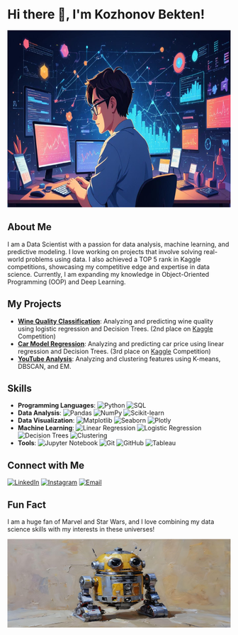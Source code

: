 # Hi there 👋, I'm Kozhonov Bekten!

<p align="center"><img src="pikaso_texttoimage_colorful-flat-illustration-classical-animes-I-am-a.jpeg" width="1000" height= "400"></p>

## About Me

I am a Data Scientist with a passion for data analysis, machine learning, and predictive modeling. I love working on projects that involve solving real-world problems using data. I also achieved a TOP 5 rank in Kaggle competitions, showcasing my competitive edge and expertise in data science. Currently, I am expanding my knowledge in Object-Oriented Programming (OOP) and Deep Learning.



## My Projects

- **[Wine Quality Classification](https://colab.research.google.com/drive/1blErnr45fYCVRcV3kHJwdSTjkvkuqlX4?usp=sharing)**: Analyzing and predicting wine quality using logistic regression and Decision Trees. (2nd place on [Kaggle](https://www.kaggle.com/competitions/wine-quality-classification-challenge) Competition)
- **[Car Model Regression](https://colab.research.google.com/drive/1oTvKoqtRR5p7RVWwe5EBzIyVQZBau0TQ?usp=sharing)**: Analyzing and predicting car price using linear regression and Decision Trees. (3rd place on [Kaggle](https://www.kaggle.com/competitions/car-valuation-competition) Competition)
- **[YouTube Analysis](https://colab.research.google.com/drive/1M42rK2o6K_wNxFxK4beHaNTZ0SNx-AOq?usp=sharing)**: Analyzing and clustering features using K-means, DBSCAN, and EM.


## Skills

- **Programming Languages**: ![Python](https://img.shields.io/badge/-Python-3776AB?style=flat-square&logo=python&logoColor=white) ![SQL](https://img.shields.io/badge/-SQL-4479A1?style=flat-square&logo=postgresql&logoColor=white)
- **Data Analysis**: ![Pandas](https://img.shields.io/badge/-Pandas-150458?style=flat-square&logo=pandas&logoColor=white) ![NumPy](https://img.shields.io/badge/-NumPy-013243?style=flat-square&logo=numpy&logoColor=white) ![Scikit-learn](https://img.shields.io/badge/-Scikit--learn-F7931E?style=flat-square&logo=scikit-learn&logoColor=white)
- **Data Visualization**: ![Matplotlib](https://img.shields.io/badge/-Matplotlib-11557C?style=flat-square&logo=python&logoColor=white) ![Seaborn](https://img.shields.io/badge/-Seaborn-3776AB?style=flat-square&logo=python&logoColor=white) ![Plotly](https://img.shields.io/badge/-Plotly-3F4F75?style=flat-square&logo=plotly&logoColor=white)
- **Machine Learning**: ![Linear Regression](https://img.shields.io/badge/-Linear%20Regression-0A0A0A?style=flat-square&logo=linear-regression&logoColor=white) ![Logistic Regression](https://img.shields.io/badge/-Logistic%20Regression-0A0A0A?style=flat-square&logo=logistic-regression&logoColor=white) ![Decision Trees](https://img.shields.io/badge/-Decision%20Trees-0A0A0A?style=flat-square&logo=decision-trees&logoColor=white) ![Clustering](https://img.shields.io/badge/-Clustering-0A0A0A?style=flat-square&logo=clustering&logoColor=white)
- **Tools**: ![Jupyter Notebook](https://img.shields.io/badge/-Jupyter%20Notebook-F37626?style=flat-square&logo=jupyter&logoColor=white) ![Git](https://img.shields.io/badge/-Git-F05032?style=flat-square&logo=git&logoColor=white) ![GitHub](https://img.shields.io/badge/-GitHub-181717?style=flat-square&logo=github&logoColor=white) ![Tableau](https://img.shields.io/badge/-Tableau-E97627?style=flat-square&logo=tableau&logoColor=white)



## Connect with Me

[![LinkedIn](https://img.shields.io/badge/-LinkedIn-0A66C2?style=flat-square&logo=linkedin&logoColor=white)](https://www.linkedin.com/in/bekten-kozhonov-2a6ab1312) 
[![Instagram](https://img.shields.io/badge/-Instagram-E4405F?style=flat-square&logo=instagram&logoColor=white)](https://www.instagram.com/bhekk.k/)
[![Email](https://img.shields.io/badge/-Email-D14836?style=flat-square&logo=gmail&logoColor=white)](mailto:kozhonov1@gmail.com)


## Fun Fact

I am a huge fan of Marvel and Star Wars, and I love combining my data science skills with my interests in these universes!
<p align="center"><img src="fotor-ai-20240619162925.jpg" width="600" height= "200"></p>


